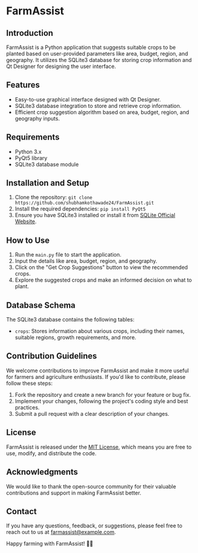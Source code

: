 # FarmAssist

## Introduction
FarmAssist is a Python application that suggests suitable crops to be planted based on user-provided parameters like area, budget, region, and geography. It utilizes the SQLite3 database for storing crop information and Qt Designer for designing the user interface.

## Features
- Easy-to-use graphical interface designed with Qt Designer.
- SQLite3 database integration to store and retrieve crop information.
- Efficient crop suggestion algorithm based on area, budget, region, and geography inputs.

## Requirements
- Python 3.x
- PyQt5 library
- SQLite3 database module

## Installation and Setup
1. Clone the repository: `git clone https://github.com/shubhamkothawade24/FarmAssist.git`
2. Install the required dependencies: `pip install PyQt5`
3. Ensure you have SQLite3 installed or install it from [SQLite Official Website](https://www.sqlite.org/download.html).

## How to Use
1. Run the `main.py` file to start the application.
2. Input the details like area, budget, region, and geography.
3. Click on the "Get Crop Suggestions" button to view the recommended crops.
4. Explore the suggested crops and make an informed decision on what to plant.

## Database Schema
The SQLite3 database contains the following tables:
- `crops`: Stores information about various crops, including their names, suitable regions, growth requirements, and more.

## Contribution Guidelines
We welcome contributions to improve FarmAssist and make it more useful for farmers and agriculture enthusiasts. If you'd like to contribute, please follow these steps:
1. Fork the repository and create a new branch for your feature or bug fix.
2. Implement your changes, following the project's coding style and best practices.
3. Submit a pull request with a clear description of your changes.

## License
FarmAssist is released under the [MIT License](https://opensource.org/licenses/MIT), which means you are free to use, modify, and distribute the code.

## Acknowledgments
We would like to thank the open-source community for their valuable contributions and support in making FarmAssist better.

## Contact
If you have any questions, feedback, or suggestions, please feel free to reach out to us at farmassist@example.com.

Happy farming with FarmAssist! 🚜🌱